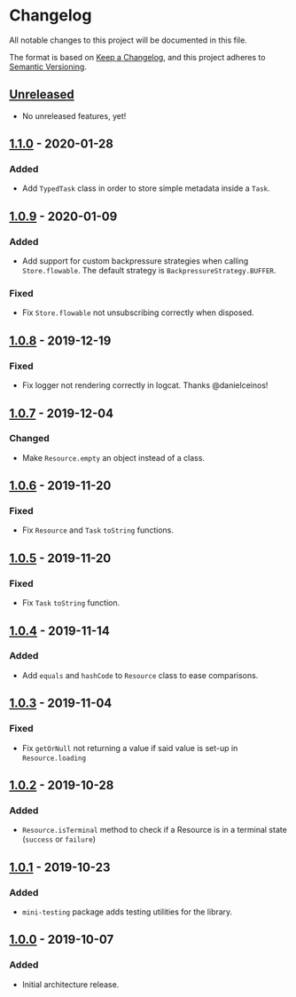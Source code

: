 # Changelog
All notable changes to this project will be documented in this file.

The format is based on [Keep a Changelog](https://keepachangelog.com/en/1.0.0/),
and this project adheres to [Semantic Versioning](https://semver.org/spec/v2.0.0.html).

## [Unreleased]
- No unreleased features, yet!

## [1.1.0] - 2020-01-28
### Added
- Add `TypedTask` class in order to store simple metadata inside a `Task`.

## [1.0.9] - 2020-01-09
### Added
- Add support for custom backpressure strategies when calling `Store.flowable`.
The default strategy is `BackpressureStrategy.BUFFER`.

### Fixed
- Fix `Store.flowable` not unsubscribing correctly when disposed.

## [1.0.8] - 2019-12-19
### Fixed
- Fix logger not rendering correctly in logcat. Thanks @danielceinos!

## [1.0.7] - 2019-12-04
### Changed
- Make `Resource.empty` an object instead of a class.

## [1.0.6] - 2019-11-20
### Fixed
- Fix `Resource` and `Task` `toString` functions.

## [1.0.5] - 2019-11-20
### Fixed
- Fix `Task` `toString` function.

## [1.0.4] - 2019-11-14
### Added
- Add `equals` and `hashCode` to `Resource` class to ease comparisons.

## [1.0.3] - 2019-11-04
### Fixed
- Fix `getOrNull` not returning a value if said value is set-up in
`Resource.loading`

## [1.0.2] - 2019-10-28
### Added
- `Resource.isTerminal` method to check if a Resource is in a terminal
state (`success` or `failure`)

## [1.0.1] - 2019-10-23
### Added
- `mini-testing` package adds testing utilities for the library.

## [1.0.0] - 2019-10-07
### Added
- Initial architecture release.

[Unreleased]: https://github.com/bq/mini-kotlin/compare/1.1.0...HEAD
[1.1.0]: https://github.com/bq/mini-kotlin/compare/1.0.9...1.1.0
[1.0.9]: https://github.com/bq/mini-kotlin/compare/1.0.8...1.0.9
[1.0.8]: https://github.com/bq/mini-kotlin/compare/1.0.7...1.0.8
[1.0.7]: https://github.com/bq/mini-kotlin/compare/1.0.6...1.0.7
[1.0.6]: https://github.com/bq/mini-kotlin/compare/1.0.5...1.0.6
[1.0.5]: https://github.com/bq/mini-kotlin/compare/1.0.4...1.0.5
[1.0.4]: https://github.com/bq/mini-kotlin/compare/1.0.3...1.0.4
[1.0.3]: https://github.com/bq/mini-kotlin/compare/1.0.2...1.0.3
[1.0.2]: https://github.com/bq/mini-kotlin/compare/1.0.1...1.0.2
[1.0.1]: https://github.com/bq/mini-kotlin/compare/1.0.0...1.0.1
[1.0.0]: https://github.com/bq/mini-kotlin/releases/tag/1.0.0
